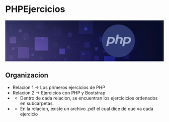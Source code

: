 # PHPEjercicios
<!--
<div align="center">
  <img width="20" />
   <img src="https://skillicons.dev/icons?i=php" height="60" alt="python logo"  />
  <img width="20" />
</div>
-->
<div aling="center">
  <img src="./assets/banner.jpg" alt="php imagen"/>
</div>

## Organizacion
 - Relacion 1 -> Los primeros ejercicios de PHP
 - Relacion 2 -> Ejercicios con PHP y Bootstrap
 - - Dentro de cada relacion, se encuentran los ejercicicios ordenados en subcarpetas. 
 - - En la relacion, existe un archivo .pdf el cual dice de que va cada ejercicio
